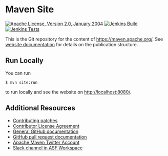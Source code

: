 <!---
Licensed to the Apache Software Foundation (ASF) under one or more
contributor license agreements.  See the NOTICE file distributed with
this work for additional information regarding copyright ownership.
The ASF licenses this file to You under the Apache License, Version 2.0
(the "License"); you may not use this file except in compliance with
the License.  You may obtain a copy of the License at

http://www.apache.org/licenses/LICENSE-2.0

Unless required by applicable law or agreed to in writing, software
distributed under the License is distributed on an "AS IS" BASIS,
WITHOUT WARRANTIES OR CONDITIONS OF ANY KIND, either express or implied.
See the License for the specific language governing permissions and
limitations under the License.
-->

# Maven Site

[![Apache License, Version 2.0, January 2004](https://img.shields.io/github/license/apache/maven.svg?label=License)][license]
[![Jenkins Build](https://img.shields.io/jenkins/build?jobUrl=https%3A%2F%2Fci-maven.apache.org%2Fjob%2FMaven%2Fjob%2Fmaven-box%2Fjob%2Fmaven-site%2Fjob%2Fmaster)
][build]
[![Jenkins Tests](https://img.shields.io/jenkins/tests?jobUrl=https%3A%2F%2Fci-maven.apache.org%2Fjob%2FMaven%2Fjob%2Fmaven-box%2Fjob%2Fmaven-dist-tool%2Fjob%2Fmaster%2F&label=Check%20Errors)
][check-errors]

This is the Git repository for the content of <https://maven.apache.org/>.
See [website documentation](https://maven.apache.org/developers/website/) for details on the publication structure.

## Run Locally

You can run

```
$ mvn site:run
```

to run locally and see the website on <http://localhost:8080/>.

Additional Resources
--------------------

+ [Contributing patches](https://maven.apache.org/guides/development/guide-maven-development.html#Creating_and_submitting_a_patch)
+ [Contributor License Agreement][cla]
+ [General GitHub documentation](https://docs.github.com)
+ [GitHub pull request documentation](https://docs.github.com/pull-requests)
+ [Apache Maven Twitter Account](https://twitter.com/ASFMavenProject)
+ [Slack channel in ASF Workspace](https://infra.apache.org/slack.html)

[license]: https://www.apache.org/licenses/LICENSE-2.0
[ml-list]: https://maven.apache.org/mailing-lists.html
[cla]: https://www.apache.org/licenses/#clas
[build]: https://ci-maven.apache.org/job/Maven/job/maven-box/job/maven-site/job/master/
[check-errors]: https://ci-maven.apache.org/job/Maven/job/maven-box/job/maven-dist-tool/job/master/lastCompletedBuild/site/dist-tool-check-errors.html
